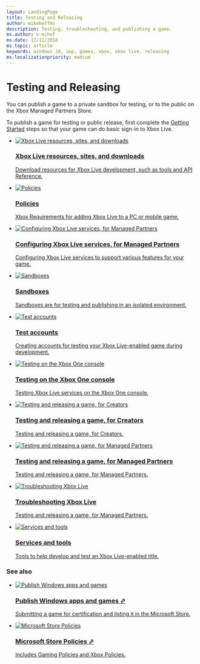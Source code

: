 ```yaml
---
layout: LandingPage
title: Testing and Releasing
author: mikehoffms
description: Testing, troubleshooting, and publishing a game.
ms.author: v-mihof
ms.date: 12/11/2018
ms.topic: article
keywords: windows 10, uwp, games, xbox, xbox live, releasing
ms.localizationpriority: medium
---
```


<!-- todo: 
Add icon name
Differentiate sentences for the two Policies cards
 -->

<h1>Testing and Releasing</h1>

<p>
  You can publish a game to a private sandbox for testing, or to the public on the Xbox Managed Partners Store.
</p>
<p>
  To publish a game for testing or public release, first complete the <a href="../get-started/index.md">Getting Started</a> steps so that your game can do basic sign-in to Xbox Live.
</p>

<ul class="cardsF panelContent cols cols2">
    <li>
        <a href="../xbox-live-resources.md">
            <div class="cardSize">
                <div class="cardPadding">
                    <div class="card">
                        <div class="cardImageOuter">
                            <div class="cardImage">
                                <img src="https://docs.microsoft.com/media/common/i_http.svg" alt="Xbox Live resources, sites, and downloads"/>
                            </div>
                        </div>
                        <div class="cardText">
                            <h3>Xbox Live resources, sites, and downloads</h3>
                            <p>Download resources for Xbox Live development, such as tools and API Reference.</p>
                        </div>
                    </div>
                </div>
            </div>
        </a>
    </li>
    <li>
        <a href="../policies/policies.md">
            <div class="cardSize">
                <div class="cardPadding">
                    <div class="card">
                        <div class="cardImageOuter">
                            <div class="cardImage">
                                <img src="https://docs.microsoft.com/media/common/i_policy.svg" alt="Policies"/>
                            </div>
                        </div>
                        <div class="cardText">
                            <h3>Policies</h3>
                            <p>Xbox Requirements for adding Xbox Live to a PC or mobile game.</p>
                        </div>
                    </div>
                </div>
            </div>
        </a>
    </li>
    <li>
        <a href="../configuring-xbox-live-services.md">
            <div class="cardSize">
                <div class="cardPadding">
                    <div class="card">
                        <div class="cardImageOuter">
                            <div class="cardImage">
                                <img src="https://docs.microsoft.com/media/common/i_config-tools.svg" alt="Configuring Xbox Live services, for Managed Partners"/>
                            </div>
                        </div>
                        <div class="cardText">
                            <h3>Configuring Xbox Live services, for Managed Partners</h3>
                            <p>Configuring Xbox Live services to support various features for your game.</p>
                        </div>
                    </div>
                </div>
            </div>
        </a>
    </li>
    <li>
        <a href="sandboxes/sandboxes.md">
            <div class="cardSize">
                <div class="cardPadding">
                    <div class="card">
                        <div class="cardImageOuter">
                            <div class="cardImage">
                                <img src="https://docs.microsoft.com/media/common/i_dashboard.svg" alt="Sandboxes"/>
                            </div>
                        </div>
                        <div class="cardText">
                            <h3>Sandboxes</h3>
                            <p>Sandboxes are for testing and publishing in an isolated environment.</p>
                        </div>
                    </div>
                </div>
            </div>
        </a>
    </li>
    <li>
        <a href="../test-accounts.md">
            <div class="cardSize">
                <div class="cardPadding">
                    <div class="card">
                        <div class="cardImageOuter">
                            <div class="cardImage">
                                <img src="https://docs.microsoft.com/media/common/i_continuous-testing.svg" alt="Test accounts"/>
                            </div>
                        </div>
                        <div class="cardText">
                            <h3>Test accounts</h3>
                            <p>Creating accounts for testing your Xbox Live-enabled game during development.</p>
                        </div>
                    </div>
                </div>
            </div>
        </a>
    </li>
    <li>
        <a href="../testing-on-console.md">
            <div class="cardSize">
                <div class="cardPadding">
                    <div class="card">
                        <div class="cardImageOuter">
                            <div class="cardImage">
                                <img src="https://docs.microsoft.com/media/common/i_continuous-testing.svg" alt="Testing on the Xbox One console"/>
                            </div>
                        </div>
                        <div class="cardText">
                            <h3>Testing on the Xbox One console</h3>
                            <p>Testing Xbox Live services on the Xbox One console.</p>
                        </div>
                    </div>
                </div>
            </div>
        </a>
    </li>
    <li>
        <a href="creators/index.md">
            <div class="cardSize">
                <div class="cardPadding">
                    <div class="card">
                        <div class="cardImageOuter">
                            <div class="cardImage">
                                <img src="https://docs.microsoft.com/media/common/i_config-tools.svg" alt="Testing and releasing a game, for Creators"/>
                            </div>
                        </div>
                        <div class="cardText">
                            <h3>Testing and releasing a game, for Creators</h3>
                            <p>Testing and releasing a game, for Creators.</p>
                        </div>
                    </div>
                </div>
            </div>
        </a>
    </li>
    <li>
        <a href="managed/index.md">
            <div class="cardSize">
                <div class="cardPadding">
                    <div class="card">
                        <div class="cardImageOuter">
                            <div class="cardImage">
                                <img src="https://docs.microsoft.com/media/common/i_config-tools.svg" alt="Testing and releasing a game, for Managed Partners"/>
                            </div>
                        </div>
                        <div class="cardText">
                            <h3>Testing and releasing a game, for Managed Partners</h3>
                            <p>Testing and releasing a game, for Managed Partners.</p>
                        </div>
                    </div>
                </div>
            </div>
        </a>
    </li>
    <li>
        <a href="../using-xbox-live/troubleshooting/troubleshooting.md">
            <div class="cardSize">
                <div class="cardPadding">
                    <div class="card">
                        <div class="cardImageOuter">
                            <div class="cardImage">
                                <img src="https://docs.microsoft.com/media/common/i_bug.svg" alt="Troubleshooting Xbox Live"/>
                            </div>
                        </div>
                        <div class="cardText">
                            <h3>Troubleshooting Xbox Live</h3>
                            <p>Testing and releasing a game, for Managed Partners.</p>
                        </div>
                    </div>
                </div>
            </div>
        </a>
    </li>
    <li>
        <a href="../tools/development-tools-for-xbox-live.md">
            <div class="cardSize">
                <div class="cardPadding">
                    <div class="card">
                        <div class="cardImageOuter">
                            <div class="cardImage">
                                <img src="https://docs.microsoft.com/media/common/i_tools.svg" alt="Services and tools"/>
                            </div>
                        </div>
                        <div class="cardText">
                            <h3>Services and tools</h3>
                            <p>Tools to help develop and test an Xbox Live-enabled title.</p>
                        </div>
                    </div>
                </div>
            </div>
        </a>
    </li>
</ul>


<h3>See also</h3>

<ul class="cardsF panelContent cols cols2">
    <li>
        <a href="https://docs.microsoft.com/windows/uwp/publish/" target="_blank">
            <div class="cardSize">
                <div class="cardPadding">
                    <div class="card">
                        <div class="cardImageOuter">
                            <div class="cardImage">
                                <img src="https://docs.microsoft.com/media/common/i_extend.svg" alt="Publish Windows apps and games"/>
                            </div>
                        </div>
                        <div class="cardText">
                            <h3>Publish Windows apps and games &#11008;</h3>
                            <p>Submitting a game for certification and listing it in the Microsoft Store.</p>
                        </div>
                    </div>
                </div>
            </div>
        </a>
    </li>
    <li>
        <a href="https://docs.microsoft.com/legal/windows/agreements/store-policies" target="_blank">
            <div class="cardSize">
                <div class="cardPadding">
                    <div class="card">
                        <div class="cardImageOuter">
                            <div class="cardImage">
                                <img src="https://docs.microsoft.com/media/common/i_policy.svg" alt="Microsoft Store Policies"/>
                            </div>
                        </div>
                        <div class="cardText">
                            <h3>Microsoft Store Policies &#11008;</h3>
                            <p>Includes Gaming Policies and Xbox Policies.</p>
                        </div>
                    </div>
                </div>
            </div>
        </a>
    </li>
</ul>
